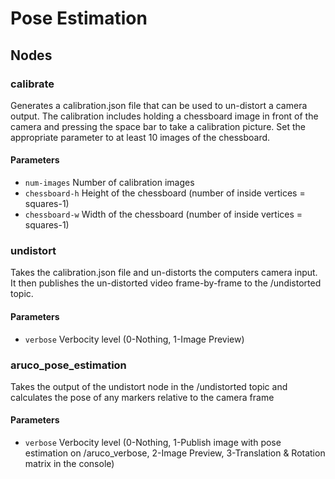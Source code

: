 # Pose Estimation 

## Nodes

### calibrate
Generates a calibration.json file that can be used to un-distort a camera output. The calibration includes holding a chessboard image in front of the camera and pressing the space bar to take a calibration picture. Set the appropriate parameter to at least 10 images of the chessboard. 

#### Parameters
- `num-images` Number of calibration images
- `chessboard-h` Height of the chessboard (number of inside vertices = squares-1)
- `chessboard-w` Width of the chessboard (number of inside vertices = squares-1)

### undistort
Takes the calibration.json file and un-distorts the computers camera input. It then publishes the un-distorted video frame-by-frame to the /undistorted topic.

#### Parameters
- `verbose` Verbocity level (0-Nothing, 1-Image Preview)

### aruco_pose_estimation
Takes the output of the undistort node in the /undistorted topic and calculates the pose of any markers relative to the camera frame

#### Parameters
- `verbose` Verbocity level (0-Nothing, 1-Publish image with pose estimation on /aruco_verbose, 2-Image Preview, 3-Translation & Rotation matrix in the console)
